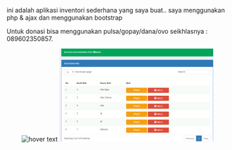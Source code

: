 ini adalah aplikasi inventori sederhana yang saya buat..
saya menggunakan php & ajax
dan menggunakan bootstrap 

Untuk donasi bisa menggunakan pulsa/gopay/dana/ovo seikhlasnya : 089602350857.


<p align="center">
  <img src="your_relative_path_here" width="350" title="hover text">
  <img src="screenshoot/1 (1).png" width="350" alt="accessibility text">
</p>